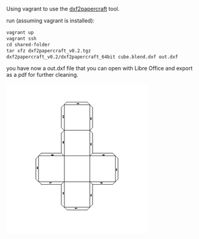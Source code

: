 Using vagrant to use the [dxf2papercraft](http://dxf2papercraft.sourceforge.net/) tool.  

run (assuming vagrant is installed):  

```shell
vagrant up
vagrant ssh
cd shared-folder
tar xfz dxf2papercraft_v0.2.tgz
dxf2papercraft_v0.2/dxf2papercraft_64bit cube.blend.dxf out.dxf
```
you have now a out.dxf file that you can open with Libre Office and export as a pdf for further cleaning.  

![](out.png)  
